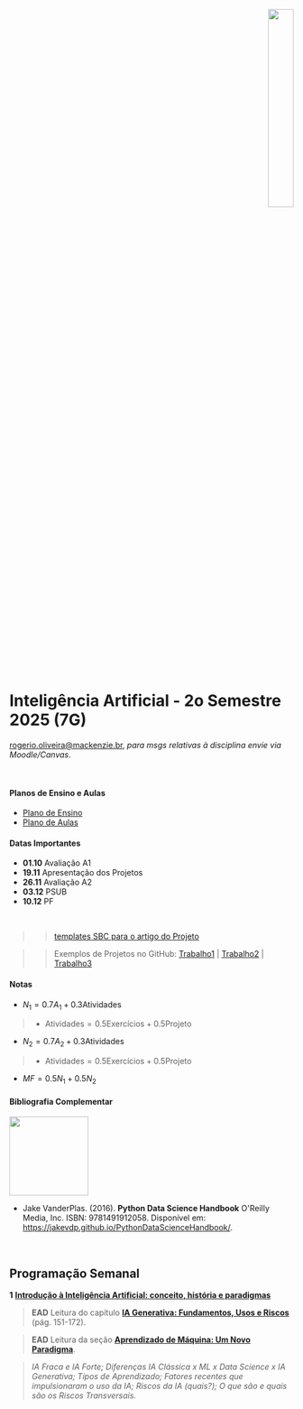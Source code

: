 <p align="right">
  <img src="http://meusite.mackenzie.br/rogerio/mackenzie_logo/UPM.2_horizontal_vermelho.jpg" width="30%" align="center"/>
</p>

# Inteligência Artificial - 2o Semestre 2025 (7G)

rogerio.oliveira@mackenzie.br, *para msgs relativas à disciplina envie via Moodle/Canvas*.  

<br>

#### Planos de Ensino e Aulas

* [Plano de Ensino](https://github.com/Rogerio-mack/IA_2025S2/blob/main/CC_7G_Plano_de_ensino_Inteligencia_Artificial_2025_2.pdf)
* [Plano de Aulas](https://github.com/Rogerio-mack/IA_2025S2/blob/main/CC_7G_Plano_de_aula_Inteligencia_Artificial_2025_2.pdf)

#### Datas Importantes

* **01.10** Avaliação A1
* **19.11** Apresentação dos Projetos
* **26.11** Avaliação A2
* **03.12** PSUB
* **10.12** PF


<br>

>> [templates SBC para o artigo do Projeto](https://www.sbc.org.br/documentosinstitucionais/#publicacoes) 

>> Exemplos de Projetos no GitHub: [Trabalho1](https://github.com/matteovar/Deteccao_de_image) | [Trabalho2](https://github.com/LeticiaMoraesG/Projeto_gatos/tree/main) | [Trabalho3](https://github.com/erikhsu08/projetoIA/tree/main)

#### Notas

* $N_1 = 0.7 A_1 + 0.3 \text{Atividades}$
> * $\text{Atividades} =   0.5 \text{Exercícios} + 0.5 \text{Projeto}$
* $N_2 = 0.7 A_2 + 0.3 \text{Atividades}$
> * $\text{Atividades} =   0.5 \text{Exercícios} + 0.5 \text{Projeto}$
* $MF = 0.5 N_1 + 0.5 N_2$
  
#### Bibliografia Complementar

<img src="https://jakevdp.github.io/PythonDataScienceHandbook/figures/PDSH-cover.png" width="140"/>

* Jake VanderPlas. (2016). **Python Data Science Handbook**  O'Reilly Media, Inc.  ISBN: 9781491912058. Disponível em: https://jakevdp.github.io/PythonDataScienceHandbook/. 

<br>

## Programação Semanal

**1** [**Introdução à Inteligência Artificial: conceito, história e paradigmas**](https://colab.research.google.com/github/Rogerio-mack/Inteligencia_Artificial/blob/main/IA_Introducao.ipynb) 

> **EAD** Leitura do capítulo [**IA Generativa: Fundamentos, Usos e Riscos**](https://github.com/Rogerio-mack/IA_2025S2/blob/main/LIVRO%20CONECTOGRAFIAS%20DO%20CONTEMPORANEO%20PLAM%20MAU%C3%81.pdf) (pág. 151-172).
 
> **EAD** Leitura da seção [**Aprendizado de Máquina: Um Novo Paradigma**](https://colab.research.google.com/github/Rogerio-mack/Machine-Learning-I/blob/main/ML1_introducao.ipynb).

> *IA Fraca e IA Forte; Diferenças IA Clássica x ML x Data Science x IA Generativa; Tipos de Aprendizado; Fatores recentes que impulsionaram o uso da IA; Riscos da IA (quais?); O que são e quais são os Riscos Transversais.* 


